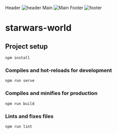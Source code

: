 Header
![header](https://user-images.githubusercontent.com/62704491/134370640-794d94c1-8707-473d-ae9a-03608fd591c9.png)
Main
![Main](https://user-images.githubusercontent.com/62704491/134370651-5ce626f6-bdb4-4a38-a3a4-56b4ddcbb1a6.png)
Footer
![footer](https://user-images.githubusercontent.com/62704491/134370658-b4d778b1-ef81-4d58-831b-5b82e84d545e.png)











# starwars-world

## Project setup
```
npm install
```

### Compiles and hot-reloads for development
```
npm run serve
```

### Compiles and minifies for production
```
npm run build
```

### Lints and fixes files
```
npm run lint
```


